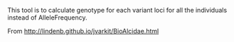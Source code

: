 This tool is to calculate genotype for each variant loci for all the individuals instead of AlleleFrequency.

From http://lindenb.github.io/jvarkit/BioAlcidae.html
